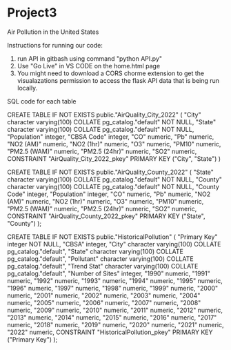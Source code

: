 # Project3
Air Pollution in the United States

Instructions for running our code:
1. run API in gitbash using command "python API.py"
2. Use "Go Live" in VS CODE on the home.html page
3. You might need to download a CORS chorme extension to get the visualazations permission to access the flask API data that is being run locally.


SQL code for each table

CREATE TABLE IF NOT EXISTS public."AirQuality_City_2022"
(
    "City" character varying(100) COLLATE pg_catalog."default" NOT NULL,
    "State" character varying(100) COLLATE pg_catalog."default" NOT NULL,
    "Population" integer,
    "CBSA Code" integer,
    "CO" numeric,
    "Pb" numeric,
    "NO2 (AM)" numeric,
    "NO2 (1hr)" numeric,
    "O3" numeric,
    "PM10" numeric,
    "PM2.5 (WAM)" numeric,
    "PM2.5 (24hr)" numeric,
    "SO2" numeric,
    CONSTRAINT "AirQuality_City_2022_pkey" PRIMARY KEY ("City", "State")
)

CREATE TABLE IF NOT EXISTS public."AirQuality_County_2022"
(
    "State" character varying(100) COLLATE pg_catalog."default" NOT NULL,
    "County" character varying(100) COLLATE pg_catalog."default" NOT NULL,
    "County Code" integer,
    "Population" integer,
    "CO" numeric,
    "Pb" numeric,
    "NO2 (AM)" numeric,
    "NO2 (1hr)" numeric,
    "O3" numeric,
    "PM10" numeric,
    "PM2.5 (WAM)" numeric,
    "PM2.5 (24hr)" numeric,
    "SO2" numeric,
    CONSTRAINT "AirQuality_County_2022_pkey" PRIMARY KEY ("State", "County")
);

CREATE TABLE IF NOT EXISTS public."HistoricalPollution"
(
    "Primary Key" integer NOT NULL,
    "CBSA" integer,
    "City" character varying(100) COLLATE pg_catalog."default",
    "State" character varying(100) COLLATE pg_catalog."default",
    "Pollutant" character varying(100) COLLATE pg_catalog."default",
    "Trend Stat" character varying(100) COLLATE pg_catalog."default",
    "Number of Sites" integer,
    "1990" numeric,
    "1991" numeric,
    "1992" numeric,
    "1993" numeric,
    "1994" numeric,
    "1995" numeric,
    "1996" numeric,
    "1997" numeric,
    "1998" numeric,
    "1999" numeric,
    "2000" numeric,
    "2001" numeric,
    "2002" numeric,
    "2003" numeric,
    "2004" numeric,
    "2005" numeric,
    "2006" numeric,
    "2007" numeric,
    "2008" numeric,
    "2009" numeric,
    "2010" numeric,
    "2011" numeric,
    "2012" numeric,
    "2013" numeric,
    "2014" numeric,
    "2015" numeric,
    "2016" numeric,
    "2017" numeric,
    "2018" numeric,
    "2019" numeric,
    "2020" numeric,
    "2021" numeric,
    "2022" numeric,
    CONSTRAINT "HistoricalPollution_pkey" PRIMARY KEY ("Primary Key")
);
